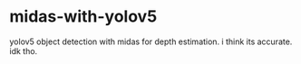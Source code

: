 # midas-with-yolov5
yolov5 object detection with midas for depth estimation. i think its accurate. idk tho.
